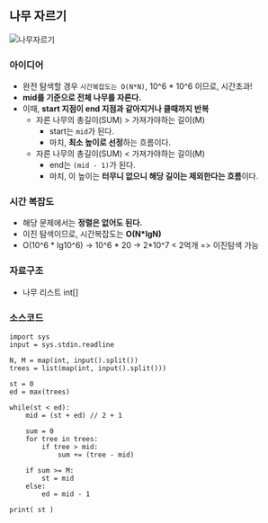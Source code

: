 <div class="markdown-body">  

## 나무 자르기  

![나무자르기](https://user-images.githubusercontent.com/109803585/236104309-ceab939a-7680-47c5-87bb-60fbaa99a448.PNG)

### 아이디어
- 완전 탐색할 경우 `시간복잡도는 O(N*N)`, 10^6 * 10^6 이므로, 시간초과! 
- **mid를 기준으로 전체 나무를 자른다.**
- 이때, **start 지점이 end 지점과 같아지거나 클때까지 반복**
    - 자른 나무의 총길이(SUM) > 가져가야하는 길이(M)
        - start는 `mid`가 된다.
        - 마치, **최소 높이로 선정**하는 흐름이다.
    - 자른 나무의 총길이(SUM) < 가져가야하는 길이(M)
        - end는 `(mid - 1)`가 된다.
        - 마치, 이 높이는 **터무니 없으니 해당 길이는 제외한다는 흐름**이다.  


### 시간 복잡도
- 해당 문제에서는 **정렬은 없어도 된다.**
- 이진 탐색이므로, 시간복잡도는 **O(N*lgN)**
- O(10^6 * lg10^6) -> 10^6 * 20 -> 2*10^7 < 2억개 => 이진탐색 가능  

### 자료구조
- 나무 리스트 int[]  

### 소스코드
```
import sys
input = sys.stdin.readline

N, M = map(int, input().split())
trees = list(map(int, input().split()))

st = 0
ed = max(trees)

while(st < ed):
    mid = (st + ed) // 2 + 1

    sum = 0
    for tree in trees:
        if tree > mid:
            sum += (tree - mid)
    
    if sum >= M:
        st = mid
    else:
        ed = mid - 1

print( st )
```
</div>